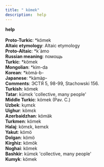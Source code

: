 ```yaml
---
title: " kömek"
description:  help
---
```

<strong> help</strong><br><br>
<strong>Proto-Turkic</strong>:  *kömek<br>
<strong>Altaic etymology</strong>:  Altaic etymology<br>
<strong> Proto-Altaic</strong>:  *k`àmo<br>
<strong>Russian meaning</strong>:  помощь<br>
<strong>Turkic</strong>:  *kömek<br>
<strong>Mongolian</strong>:  *kim-da<br>
<strong>Korean</strong>:  *kòmá-b-<br>
<strong>Japanese</strong>:  *kàmàp-<br>
<strong>Comments</strong>:  ЭСТЯ 5, 98-99, Stachowski 156.<br>
<strong>Turkish</strong>:  kömek<br>
<strong>Tatar</strong>:  kümɛk 'collective, many people'<br>
<strong>Middle Turkic</strong>:  kömek (Pav. C.)<br>
<strong>Uzbek</strong>:  kụmɛk<br>
<strong>Uighur</strong>:  kömɛk<br>
<strong>Azerbaidzhan</strong>:  kömäk<br>
<strong>Turkmen</strong>:  kömek<br>
<strong>Halaj</strong>:  kömɛk, kemɛk<br>
<strong>Yakut</strong>:  kömö<br>
<strong>Dolgan</strong>:  kömö<br>
<strong>Kirghiz</strong>:  kömök<br>
<strong>Noghai</strong>:  kömek<br>
<strong>Bashkir</strong>:  kümɛk 'collective, many people'<br>
<strong>Kumyk</strong>:  kömek<br>



